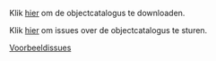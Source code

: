 Klik [hier](https://github.com/Geonovum/imkl2015-review/blob/master/2.%20objectcatalogus/IMKL2015-Objectcatalogus_095.docx) om de objectcatalogus te downloaden.

Klik [hier](https://github.com/Geonovum/imkl2015-review/issues?q=is%3Aopen+is%3Aissue+label%3Aobjectcatalogus) om issues over de objectcatalogus te sturen.

[Voorbeeldissues](https://github.com/Geonovum/imkl2015-review/issues?q=voorbeeld+label%3Aobjectcatalogus)
